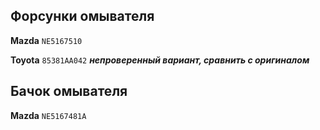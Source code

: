 ## Форсунки омывателя

__Mazda__ `NE5167510`

__Toyota__ `85381AA042` ***непроверенный вариант, сравнить с оригиналом***

## Бачок омывателя

__Mazda__ `NE5167481A`